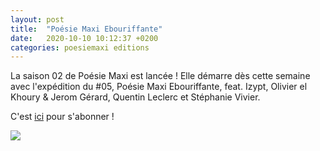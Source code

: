 ```yaml
---
layout: post
title:  "Poésie Maxi Ebouriffante"
date:   2020-10-10 10:12:37 +0200
categories: poesiemaxi editions
---
```

La saison 02 de Poésie Maxi est lancée ! Elle démarre dès cette semaine avec l'expédition du #05, Poésie Maxi Ebouriffante, feat. Izypt, Olivier el Khoury & Jerom Gérard, Quentin Leclerc et Stéphanie Vivier.

C'est [ici](https://poesiemaxi.hotglue.me/) pour s'abonner !

<img class="photopost" src="{{site.baseurl}}/imgs/poesie-maxi-ebouriffante.gif" onmouseover="this.src='{{site.baseurl}}/imgs/poesie-maxi-ebouriffante.jpg'" onmouseout="this.src='{{site.baseurl}}/imgs/poesie-maxi-ebouriffante.gif'" />
